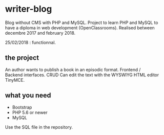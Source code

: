 # writer-blog

Blog without CMS with PHP and MySQL.
Project to learn PHP and MySQL to have a diploma in web development (OpenClassrooms).
Realised between decembre 2017 and february 2018.

25/02/2018 : functionnal.


## the project
An author wants to publish a book in an episodic format. 
Frontend / Backend interfaces.
CRUD
Can edit the text with the WYSWIYG HTML editor TinyMCE.

## what you need
* Bootstrap
* PHP 5.6 or newer
* MySQL

Use the SQL file in the repository.







